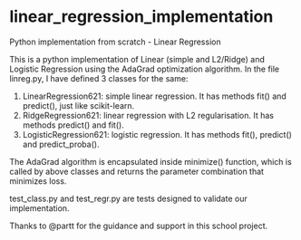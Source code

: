 # linear_regression_implementation
Python implementation from scratch - Linear Regression

 This is a python implementation of Linear (simple and L2/Ridge) and Logistic Regression using the AdaGrad optimization algorithm. In the file linreg.py, I have defined 3 classes for the same:

 1) LinearRegression621: simple linear regression. It has methods fit() and predict(), just like scikit-learn.
 2) RidgeRegression621: linear regression with L2 regularisation. It has methods predict() and fit().
 3) LogisticRegression621: logistic regression. It has methods fit(), predict() and predict_proba().

 The AdaGrad algorithm is encapsulated inside minimize() function, which is called by above classes and returns the parameter combination that minimizes loss.

 test_class.py and test_regr.py are tests designed to validate our implementation.

 Thanks to @partt for the guidance and support in this school project.
